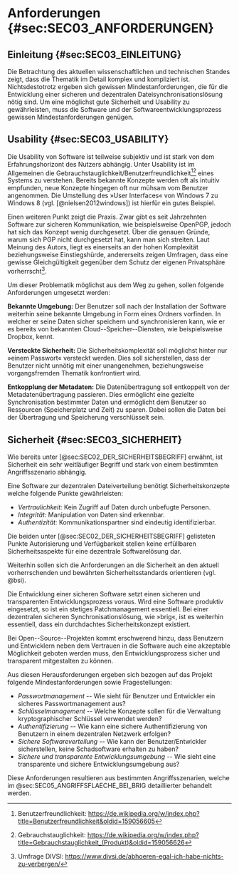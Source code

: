 # Anforderungen {#sec:SEC03_ANFORDERUNGEN}

## Einleitung {#sec:SEC03_EINLEITUNG}

Die Betrachtung des aktuellen wissenschaftlichen und technischen Standes zeigt,
dass die Thematik im Detail komplex und kompliziert ist. Nichtsdestotrotz
ergeben sich gewissen Mindestanforderungen, die für die Entwicklung einer
sicheren und dezentralen Dateisynchronisationslösung nötig sind. Um eine
möglichst gute Sicherheit und Usability zu gewährleisten, muss die Software und
der Softwareentwicklungsprozess gewissen Mindestanforderungen genügen.

## Usability {#sec:SEC03_USABILITY}

Die Usability von Software ist teilweise subjektiv und ist stark von dem
Erfahrungshorizont des Nutzers abhängig. Unter Usability ist im Allgemeinen die
Gebrauchstauglichkeit/Benutzerfreundlichkeit[^FN_BENUTZERFREUNDLICHKEIT][^FN_GEBRAUCHSTAUGLICHKEIT]
eines Systems zu verstehen. Bereits bekannte Konzepte werden oft als intuitiv
empfunden, neue Konzepte hingegen oft nur mühsam vom Benutzer angenommen. Die
Umstellung des »User Interfaces« von Windows 7 zu Windows 8 (vgl.
[@nielsen2012windows]) ist hierfür ein gutes Beispiel.

[^FN_BENUTZERFREUNDLICHKEIT]: Benutzerfreundlichkeit: <https://de.wikipedia.org/w/index.php?title=Benutzerfreundlichkeit&oldid=159056605>

[^FN_GEBRAUCHSTAUGLICHKEIT]: Gebrauchstauglichkeit: <https://de.wikipedia.org/w/index.php?title=Gebrauchstauglichkeit_(Produkt)&oldid=159056626>

Einen weiteren Punkt zeigt die Praxis. Zwar gibt es seit Jahrzehnten Software
zur sicheren Kommunikation, wie beispielsweise OpenPGP, jedoch hat sich das
Konzept wenig durchgesetzt. Über die genauen Gründe, warum sich PGP nicht
durchgesetzt hat, kann man sich streiten. Laut Meinung des Autors, liegt es
einerseits an der hohen Komplexität beziehungsweise Einstiegshürde,
andererseits zeigen Umfragen, dass eine gewisse Gleichgültigkeit gegenüber dem
Schutz der eigenen Privatsphäre vorherrscht[^FN_PRIVACY_SURVEY].

[^FN_PRIVACY_SURVEY]: Umfrage DIVSI: <https://www.divsi.de/abhoeren-egal-ich-habe-nichts-zu-verbergen/>

Um dieser Problematik möglichst aus dem Weg zu gehen, sollen folgende
Anforderungen umgesetzt werden:

**Bekannte Umgebung:** Der Benutzer soll nach der Installation der Software
weiterhin seine bekannte Umgebung in Form eines Ordners vorfinden. In welcher
er seine Daten sicher speichern und synchronisieren kann, wie er es bereits von
bekannten Cloud--Speicher--Diensten, wie beispielsweise Dropbox, kennt.

**Versteckte Sicherheit:** Die Sicherheitskomplexität soll möglichst hinter nur
»einem Passwort« versteckt werden. Dies soll sicherstellen, dass der Benutzer
nicht unnötig mit einer unangenehmen, beziehungsweise vorgangsfremden Thematik
konfrontiert wird.

**Entkopplung der Metadaten:** Die Datenübertragung soll entkoppelt von der
Metadatenübertragung passieren. Dies ermöglicht eine gezielte Synchronisation
bestimmter Daten und ermöglicht dem Benutzer so Ressourcen (Speicherplatz und
Zeit) zu sparen. Dabei sollen die Daten bei der Übertragung und Speicherung
verschlüsselt sein.

## Sicherheit {#sec:SEC03_SICHERHEIT}

Wie bereits unter [@sec:SEC02_DER_SICHERHEITSBEGRIFF] erwähnt, ist Sicherheit
ein sehr weitläufiger Begriff und stark von einem bestimmten Angriffsszenario
abhängig.

Eine Software zur dezentralen Dateiverteilung benötigt Sicherheitskonzepte
welche folgende Punkte gewährleisten:

* *Vertraulichkeit:* Kein Zugriff auf Daten durch unbefugte Personen.
* *Integrität:* Manipulation von Daten sind erkennbar.
* *Authentizität:* Kommunikationspartner sind eindeutig identifizierbar.

Die beiden unter [@sec:SEC02_DER_SICHERHEITSBEGRIFF] gelisteten Punkte
Autorisierung und Verfügbarkeit stellen keine erfüllbaren Sicherheitsaspekte
für eine dezentrale Softwarelösung dar.

Weiterhin sollen sich die Anforderungen an die Sicherheit an den aktuell
vorherrschenden und bewährten Sicherheitsstandards orientieren (vgl. @bsi).

Die Entwicklung einer sicheren Software setzt einen sicheren und transparenten
Entwicklungsprozess voraus. Wird eine Software produktiv eingesetzt, so ist ein
stetiges Patchmanagement essentiell. Bei einer dezentralen sicheren
Synchronisationslösung, wie »brig«, ist es weiterhin essentiell, dass ein
durchdachtes Sicherheitskonzept existiert.

Bei Open--Source--Projekten kommt erschwerend hinzu, dass Benutzern und
Entwicklern neben dem Vertrauen in die Software auch eine akzeptable Möglichkeit
geboten werden muss, den Entwicklungsprozess sicher und transparent
mitgestalten zu können.

Aus diesen Herausforderungen ergeben sich bezogen auf das Projekt folgende
Mindestanforderungen sowie Fragestellungen:

* *Passwortmanagement* -- Wie sieht für Benutzer und Entwickler ein sicheres
  Passwortmanagement aus?
* *Schlüsselmanagement* -- Welche Konzepte sollen für die Verwaltung
  kryptographischer Schlüssel verwendet werden?
* *Authentifizierung* -- Wie kann eine sichere Authentifizierung von Benutzern in
  einem dezentralen Netzwerk erfolgen?
* *Sichere Softwareverteilung* -- Wie kann der Benutzer/Entwickler sicherstellen,
  keine Schadsoftware erhalten zu haben?
* *Sichere und transparente Entwicklungsumgebung* -- Wie sieht eine transparente
  und sichere Entwicklungsumgebung aus?

Diese Anforderungen resultieren aus bestimmten Angriffsszenarien, welche im @sec:SEC05_ANGRIFFSFLAECHE_BEI_BRIG detaillierter behandelt werden.
